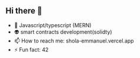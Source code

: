 ## Hi there 👋

- 🤖 Javascript/typescript (MERN)
- 👽 smart contracts development(solidty)
- 📫 How to reach me: shola-emmanuel.vercel.app
- ⚡ Fun fact: 42 
<!--
**shola-devv/shola-devv** is a ✨ _special_ ✨ repository because its `README.md` (this file) appears on your GitHub profile.

Here are some ideas to get you started:

- 🔭 I’m currently working on ...
- 🌱 I’m currently learning ...
- 👯 I’m looking to collaborate on ...
- 🤔 I’m looking for help with ...
- 💬 Ask me about ...
- 📫 How to reach me: shola-emmanuel.vercel.app
- 😄 Pronouns: js/ts
- ⚡ Fun fact: ...
-->
